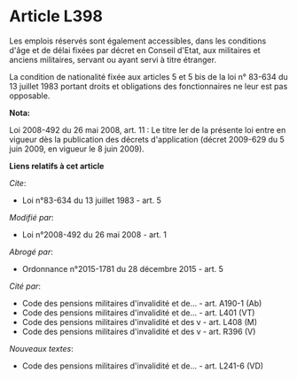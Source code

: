 # Article L398

Les emplois réservés sont également accessibles, dans les conditions d'âge et de délai fixées par décret en Conseil d'Etat,
aux militaires et anciens militaires, servant ou ayant servi à titre étranger. 

La condition de nationalité fixée aux articles 5 et 5 bis de la loi n° 83-634 du 13 juillet 1983 portant droits et
obligations des fonctionnaires ne leur est pas opposable.

**Nota:**

Loi 2008-492 du 26 mai 2008, art. 11 : Le titre Ier de la présente loi entre en vigueur dès la publication des décrets
d'application (décret 2009-629 du 5 juin 2009, en vigueur le 8 juin 2009).

**Liens relatifs à cet article**

_Cite_:

  - Loi n°83-634 du 13 juillet 1983 - art. 5

_Modifié par_:

  - Loi n°2008-492 du 26 mai 2008 - art. 1

_Abrogé par_:

  - Ordonnance n°2015-1781 du 28 décembre 2015 - art. 5

_Cité par_:

  - Code des pensions militaires d'invalidité et de... - art. A190-1 (Ab)
  - Code des pensions militaires d'invalidité et de... - art. L401 (VT)
  - Code des pensions militaires d'invalidité et des v - art. L408 (M)
  - Code des pensions militaires d'invalidité et des v - art. R396 (V)

_Nouveaux textes_:

  - Code des pensions militaires d'invalidité et de... - art. L241-6 (VD)
